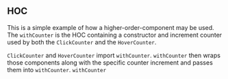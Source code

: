 ## HOC

This is a simple example of how a higher-order-component may be used.  The ```withCounter``` is the HOC containing a constructor and increment counter used by both the ```ClickCounter``` and the ```HoverCounter```.       


```ClickCounter``` and ```HoverCounter``` import ```withCounter```.  ```withCounter``` then wraps those components along with the specific counter increment and passes them into ```withCounter```.  ```withCounter```